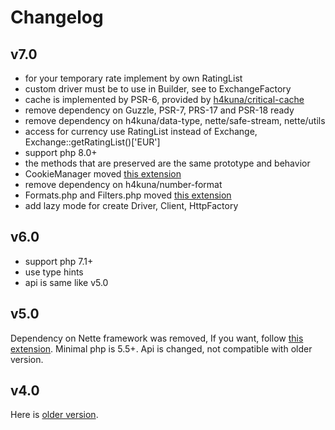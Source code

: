 # Changelog

## v7.0

- for your temporary rate implement by own RatingList
- custom driver must be to use in Builder, see to ExchangeFactory
- cache is implemented by PSR-6, provided by [h4kuna/critical-cache](//github.com/h4kuna/critical-cache)
- remove dependency on Guzzle, PSR-7, PRS-17 and PSR-18 ready
- remove dependency on h4kuna/data-type, nette/safe-stream, nette/utils
- access for currency use RatingList instead of Exchange, Exchange::getRatingList()['EUR']
- support php 8.0+
- the methods that are preserved are the same prototype and behavior
- CookieManager moved [this extension](//github.com/h4kuna/exchange-nette)
- remove dependency on h4kuna/number-format
- Formats.php and Filters.php moved [this extension](//github.com/h4kuna/exchange-nette)
- add lazy mode for create Driver, Client, HttpFactory

## v6.0

- support php 7.1+
- use type hints
- api is same like v5.0


## v5.0

Dependency on Nette framework was removed, If you want, follow [this extension](//github.com/h4kuna/exchange-nette). Minimal php is 5.5+. Api is changed, not compatible with older version.


## v4.0

Here is [older version](//github.com/h4kuna/exchange/tree/v4.2.2).
